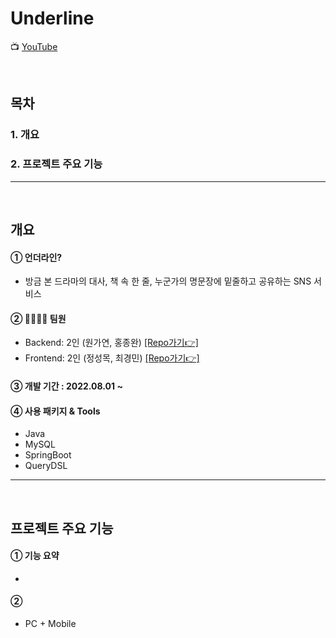 # Underline

📺 [YouTube](https://www.youtube.com/embed/_8inM6kerX8?si=tQJAA-kT03sJxEIw)

<br/>

## 목차

### 1. 개요

### 2. 프로젝트 주요 기능

---

<br/>

## 개요

#### ➀ 언더라인?

- 방금 본 드라마의 대사, 책 속 한 줄, 누군가의 명문장에 밑줄하고 공유하는 SNS 서비스

#### ➁ 👨‍👩‍👧‍👧 팀원

- Backend: 2인 (원가연, 홍종완) [[Repo가기👉]](https://github.com/Underline-r/BE-underline)
- Frontend: 2인 (정성목, 최경민) [[Repo가기👉]](https://github.com/Underline-r/FE-underline_web)

#### ➂ 개발 기간 : 2022.08.01 ~

#### ➃ 사용 패키지 & Tools

- Java
- MySQL
- SpringBoot
- QueryDSL
  
---

<br/>

## 프로젝트 주요 기능

#### ➀ 기능 요약

- 

#### ➁ 

- PC + Mobile

